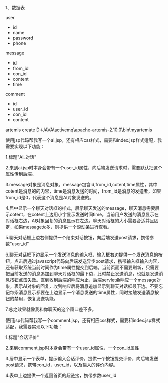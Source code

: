 1、数据表

user

+ id
+ name
+ password
+ phone



message

+ id
+ from_id
+ con_id
+ content
+ time



comment

+ id
+ user_id
+ con_id
+ content



artemis create D:\JAVA\activemq\apache-artemis-2.10.0\bin\myartemis



使用jsp代码帮我写一个ai.jsp，还有相应css样式，需要和index.jsp样式适配，我需要实现以下功能：

1.标题"AI_对话"

2.来到ai.jsp时本身会带有一个user_id属性，向后端发送请求时，需要默认把这个属性传到后端。

3.message对象是消息对象，message包含id,from_id,cotent,time属性，其中cotent是消息的的内容，time是消息发送的时间，from_id是消息的发送者，如果from_id是0，代表这个消息是AI对象发送的。

4.居中显示一个聊天对话框的样式，展示聊天发送的message，聊天消息需要展示cotent，在cotent上边用小字显示发送时间time。当前用户发送的消息显示在对话框右边，AI对象回复的消息显示在左边。聊天对话框的大小需要合适并且固定，如果message太多，则提供一个滚动条进行查看。

5.聊天对话框上边右侧提供一个结束对话按钮，向后端发送post请求，携带参数"user_id"

6.聊天对话框下边显示一个发送消息的输入框，输入框右边提供一个发送消息的按钮，点击后通过javascript代码向后端发送异步post请求，携带输入框输入内容，还有获取系统当前时间作为time属性提交到后端。当前页面不需要刷新，只需要把当前发送的消息追加到聊天对话框的最下边，此时禁止发送消息，也就是发送消息按钮点击失效。直到收到后端的响应为止，后端servlet会响应一个message对象，表示AI对象的回复，收到响应后将消息追加显示到聊天对话框最下边。不要忘记每条消息显示都要在上边显示一个消息发送的time属性，同时接触发送消息按钮的禁用，恢复发送功能。

7.总之效果就像我和你聊天的这个窗口差不多。



使用jsp代码帮我写一个comment.jsp，还有相应css样式，需要和index.jsp样式适配，我需要实现以下功能：

1.标题"会话评价"

2.来到comment.jsp时本身会带有一个user_id属性，一个con_id属性

3.居中显示一个表单，提示输入会话评价，提供一个按钮提交评价，向后端发送post请求，携带con_id，user_id，以及输入的评价内容。

4.表单上边提供一个返回首页的超链接，携带参数user_id





